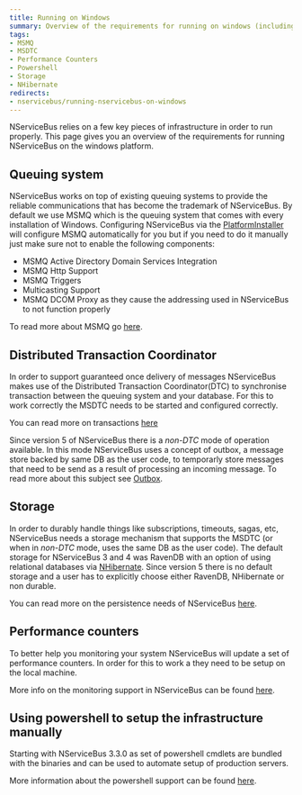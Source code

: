 ```yaml
---
title: Running on Windows
summary: Overview of the requirements for running on windows (including MSMQ, MSDTC, Storage and powershell)
tags:
- MSMQ
- MSDTC
- Performance Counters
- Powershell
- Storage
- NHibernate
redirects:
- nservicebus/running-nservicebus-on-windows
---
```


NServiceBus relies on a few key pieces of infrastructure in order to run properly. This page gives you an overview of the requirements for running NServiceBus on the windows platform.

## Queuing system

NServiceBus works on top of existing queuing systems to provide the reliable communications that has become the trademark of NServiceBus. By default we use MSMQ which is the queuing system that comes with every installation of Windows. Configuring NServiceBus via the [PlatformInstaller](http://particular.net/downloads) will configure MSMQ automatically for you but if you need to do it manually just make sure not to enable the following components:
- MSMQ Active Directory Domain Services Integration
- MSMQ Http Support
- MSMQ Triggers
- Multicasting Support
- MSMQ DCOM Proxy
as they cause the addressing used in NServiceBus to not function properly 

To read more about MSMQ go [here](/nservicebus/msmq/).

## Distributed Transaction Coordinator

In order to support guaranteed once delivery of messages NServiceBus makes use of the Distributed Transaction Coordinator(DTC) to synchronise transaction between the queuing system and your database. For this to work correctly the MSDTC needs to be started and configured correctly. 

You can read more on transactions
[here](/nservicebus/operations/transactions-message-processing.md)

Since version 5 of NServiceBus there is a _non-DTC_ mode of operation available. In this mode NServiceBus uses a concept of outbox, a message store backed by same DB as the user code, to temporarly store messages that need to be send as a result of processing an incoming message. To read more about this subject see [Outbox](/nservicebus/outbox/).

## Storage

In order to durably handle things like subscriptions, timeouts, sagas, etc, NServiceBus needs a storage mechanism that supports the MSDTC (or when in _non-DTC_ mode, uses the same DB as the user code). The default storage for NServiceBus 3 and 4 was RavenDB with an option of using relational databases via [NHibernate](/nservicebus/nhibernate/). Since version 5 there is no default storage and a user has to explicitly choose either RavenDB, NHibernate or non durable. 

You can read more on the persistence needs of NServiceBus [here](/nservicebus/persistence/).

## Performance counters

To better help you monitoring your system NServiceBus will update a set of performance counters. In order for this to work a they need to be setup on the local machine. 

More info on the monitoring support in NServiceBus can be found [here](/nservicebus/operations/monitoring-endpoints.md).

## Using powershell to setup the infrastructure manually

Starting with NServiceBus 3.3.0 as set of powershell cmdlets are bundled with the binaries and can be used to automate setup of production servers. 

More information about the powershell support can be found [here](management-using-powershell.md).

